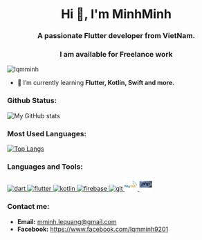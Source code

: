 <h1 align="center">Hi 👋, I'm MinhMinh</h1>
<h3 align="center">A passionate Flutter developer from VietNam.</h3>
<h3 align="center">I am available for Freelance work</h3>

<p align="left"> <img src="https://komarev.com/ghpvc/?username=lqmminh&label=Profile%20views&color=lightgrey&style=flat" alt="lqmminh" /> </p>

- 🌱 I’m currently learning **Flutter, Kotlin, Swift and more.**

<h3 align="left">Github Status:</h3>

![My GitHub stats](https://github-readme-stats.vercel.app/api?username=lqmminh&show_icons=true&hide_border=true&hide_title=true&include_all_commits=true&theme=vue)

<h3 align="left">Most Used Languages:</h3>

[![Top Langs](https://github-readme-stats.vercel.app/api/top-langs/?username=lqmminh&hide=html,css&hide_border=true&hide_title=true&langs_count=8&theme=vue&layout=compact)](https://github.com/lqmminh)

<h3 align="left">Languages and Tools:</h3>
<a href="https://dart.dev" target="_blank"> <img src="https://www.vectorlogo.zone/logos/dartlang/dartlang-icon.svg" alt="dart" width="30" height="30"/> </a>
<a href="https://flutter.dev" target="_blank"> <img src="https://www.vectorlogo.zone/logos/flutterio/flutterio-icon.svg" alt="flutter" width="30" height="30"/> </a>
<a href="https://kotlinlang.org" target="_blank"> <img src="https://www.vectorlogo.zone/logos/kotlinlang/kotlinlang-icon.svg" alt="kotlin" width="30" height="30"/> </a>
<a href="https://firebase.google.com/" target="_blank"> <img src="https://www.vectorlogo.zone/logos/firebase/firebase-icon.svg" alt="firebase" width="30" height="30"/> </a>
<a href="https://git-scm.com/" target="_blank"> <img src="https://www.vectorlogo.zone/logos/git-scm/git-scm-icon.svg" alt="git" width="30" height="30"/> </a>
<a href="https://www.mysql.com/" target="_blank"> <img src="https://raw.githubusercontent.com/devicons/devicon/master/icons/mysql/mysql-original-wordmark.svg" alt="mysql" width="30" height="30"/> </a>
<a href="https://www.php.net" target="_blank"> <img src="https://raw.githubusercontent.com/devicons/devicon/master/icons/php/php-original.svg" alt="php" width="30" height="30"/> </a>
</p>


<h3 align="left">Contact me:</h3>

- **Email:** mminh.lequang@gmail.com
- **Facebook:** https://www.facebook.com/lqmminh9201
